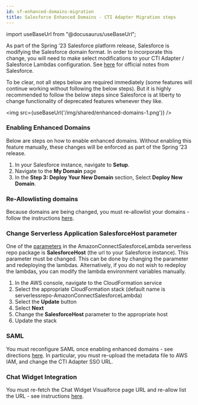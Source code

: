```yaml
---
id: sf-enhanced-domains-migration
title: Salesforce Enhanced Domains - CTI Adapter Migration steps
---
```


import useBaseUrl from "@docusaurus/useBaseUrl";

As part of the Spring ’23 Salesforce platform release, Salesforce is modifying the Salesforce domain format. In order to incorporate this change, you will need to make select modifications to your CTI Adapter / Salesforce Lambdas configuration. See [here](https://help.salesforce.com/s/articleView?id=sf.domain_name_enhanced.htm&type=5) for official notes from Salesforce.

To be clear, not all steps below are required immediately (some features will continue working without following the below steps). But it is highly recommended to follow the below steps since Salesforce is at liberty to change functionality of deprecated features whenever they like.

<img src={useBaseUrl('/img/shared/enhanced-domains-1.png')} />

### Enabling Enhanced Domains

Below are steps on how to enable enhanced domains. Without enabling this feature manually, these changes will be enforced as part of the Spring ’23 release.

1. In your Salesforce instance, navigate to **Setup**.
2. Navigate to the **My Domain** page
3. In the **Step 3: Deploy Your New Domain** section, Select **Deploy New Domain**.

### Re-Allowlisting domains

Because domains are being changed, you must re-allowlist your domains - follow the instructions [here](https://amazon-connect.github.io/amazon-connect-salesforce-cti/docs/lightning/installation/03-managed-package-manual-setup#allowlist-your-salesforce-org-with-amazon-connect).

### Change Serverless Application SalesforceHost parameter

One of the [parameters](https://amazon-connect.github.io/amazon-connect-salesforce-cti/docs/lightning/installation/04-salesforce-lambdas-manual-setup#install-the-amazon-connect-salesforce-lambda-package) in the AmazonConnectSalesforceLambda serverless repo package is **SalesforceHost** (the url to your Salesforce instance). This parameter must be changed. This can be done by changing the parameter and redeploying the lambdas. Alternatively, if you do not wish to redeploy the lambdas, you can modify the lambda environment variables manually.

1. In the AWS console, navigate to the CloudFormation service
2. Select the appropriate CloudFormation stack (default name is serverlessrepo-AmazonConnectSalesforceLambda)
3. Select the **Update** button
4. Select **Next**
5. Change the **SalesforceHost** parameter to the appropriate host
6. Update the stack

### SAML

You must reconfigure SAML once enabling enhanced domains - see directions [here](https://amazon-connect.github.io/amazon-connect-salesforce-cti/docs/lightning/appendices/appendix-b-configuring-salesforce-as-your-identity-provider/01-configuration/#create-the-iam-role-and-policy). In particular, you must re-upload the metadata file to AWS IAM, and change the CTI Adapter SSO URL.

### Chat Widget Integration

You must re-fetch the Chat Widget Visualforce page URL and re-allow list the URL - see instructions [here](https://amazon-connect.github.io/amazon-connect-salesforce-cti/docs/lightning/cti-adapter/11-chat-widget-integration).

